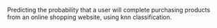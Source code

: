 Predicting the probability that a user will complete purchasing products from an online shopping website, using knn classification.

